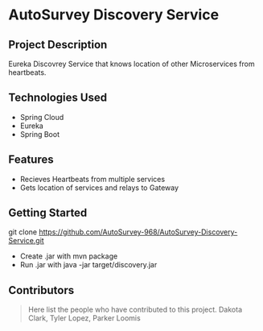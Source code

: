 # AutoSurvey Discovery Service

## Project Description

Eureka Discovrey Service that knows location of other Microservices from heartbeats.

## Technologies Used

* Spring Cloud
* Eureka
* Spring Boot

## Features

* Recieves Heartbeats from multiple services
* Gets location of services and relays to Gateway

## Getting Started
   
git clone https://github.com/AutoSurvey-968/AutoSurvey-Discovery-Service.git

- Create .jar with mvn package
- Run .jar with java -jar target/discovery.jar 

## Contributors

> Here list the people who have contributed to this project. 
> Dakota Clark, Tyler Lopez, Parker Loomis
